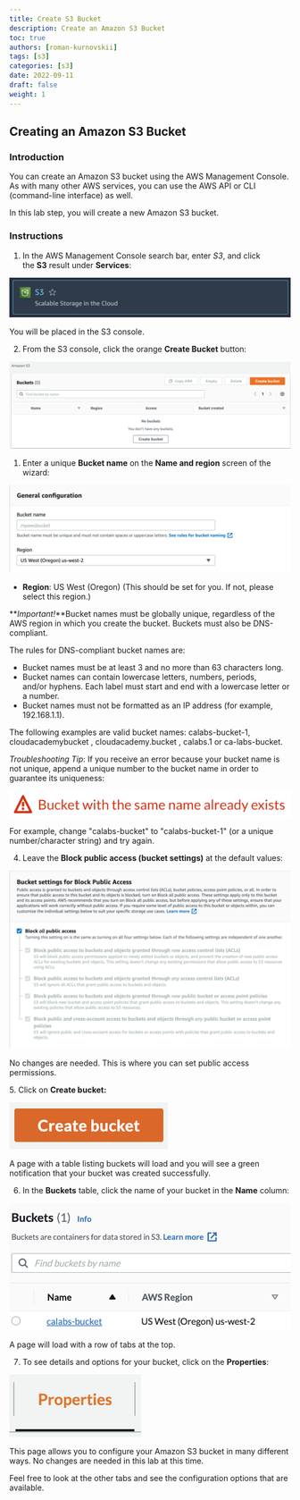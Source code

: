 ```yaml
---
title: Create S3 Bucket
description: Create an Amazon S3 Bucket
toc: true
authors: [roman-kurnovskii]
tags: [s3]
categories: [s3]
date: 2022-09-11
draft: false
weight: 1
---
```


## Creating an Amazon S3 Bucket

### Introduction

You can create an Amazon S3 bucket using the AWS Management Console. As with many other AWS services, you can use the AWS API or CLI (command-line interface) as well.

In this lab step, you will create a new Amazon S3 bucket.

### Instructions

1. In the AWS Management Console search bar, enter _S3_, and click the **S3** result under **Services**:

![alt](./img/01.png)

You will be placed in the S3 console.

2. From the S3 console, click the orange **Create Bucket** button:

![alt](./img/buckets.png)

1. Enter a unique **Bucket name** on the **Name and region** screen of the wizard:

![alt](./img/blobid0-49c0e67d-62ee-4e8c-8585-239193b5f81e.png)

* **Region**: US West (Oregon) (This should be set for you. If not, please select this region.)

**_Important!_**Bucket names must be globally unique, regardless of the AWS region in which you create the bucket. Buckets must also be DNS-compliant.

The rules for DNS-compliant bucket names are:

* Bucket names must be at least 3 and no more than 63 characters long.
* Bucket names can contain lowercase letters, numbers, periods, and/or hyphens. Each label must start and end with a lowercase letter or a number.
* Bucket names must not be formatted as an IP address (for example, 192.168.1.1).

The following examples are valid bucket names: calabs-bucket-1, cloudacademybucket , cloudacademy.bucket , calabs.1 or ca-labs-bucket.

_Troubleshooting Tip_: If you receive an error because your bucket name is not unique, append a unique number to the bucket name in order to guarantee its uniqueness:

![alt](./img/image-e4e4ddd3-cb2d-45a3-8fc1-02d7cea49ecf.png)

For example, change "calabs-bucket" to "calabs-bucket-1" (or a unique number/character string) and try again. 

4. Leave the **Block public access (bucket settings)** at the default values:

![alt](./img/blobid0-76f03294-d671-4266-a497-e310bfc8c8fc.png)

No changes are needed. This is where you can set public access permissions.

5. Click on **Create bucket:**

![alt](./img/image-20220228115141-2-3bac12a1-3fb8-4b27-8e75-b6a2ea93b730.png)

A page with a table listing buckets will load and you will see a green notification that your bucket was created successfully.

6. In the **Buckets** table, click the name of your bucket in the **Name** column:

![alt](./img/image-20220228115536-3-5843c7d0-1088-4ba1-bf8d-2663810ca62b.png)

A page will load with a row of tabs at the top.

7. To see details and options for your bucket, click on the **Properties**:

![alt](./img/image-20220228115611-4-de3d80bb-7e11-4003-bfd0-a59d3f95f76b.png)

This page allows you to configure your Amazon S3 bucket in many different ways. No changes are needed in this lab at this time.

Feel free to look at the other tabs and see the configuration options that are available.
